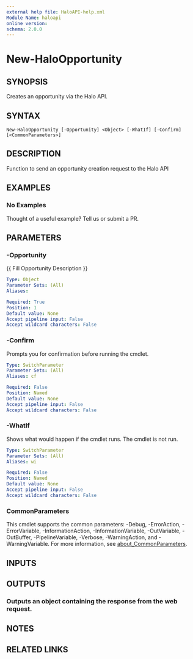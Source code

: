 ```yaml
---
external help file: HaloAPI-help.xml
Module Name: haloapi
online version:
schema: 2.0.0
---
```


# New-HaloOpportunity

## SYNOPSIS
Creates an opportunity via the Halo API.

## SYNTAX

```
New-HaloOpportunity [-Opportunity] <Object> [-WhatIf] [-Confirm] [<CommonParameters>]
```

## DESCRIPTION
Function to send an opportunity creation request to the Halo API

## EXAMPLES

### No Examples

Thought of a useful example? Tell us or submit a PR.

## PARAMETERS

### -Opportunity
{{ Fill Opportunity Description }}

```yaml
Type: Object
Parameter Sets: (All)
Aliases:

Required: True
Position: 1
Default value: None
Accept pipeline input: False
Accept wildcard characters: False
```

### -Confirm
Prompts you for confirmation before running the cmdlet.

```yaml
Type: SwitchParameter
Parameter Sets: (All)
Aliases: cf

Required: False
Position: Named
Default value: None
Accept pipeline input: False
Accept wildcard characters: False
```

### -WhatIf
Shows what would happen if the cmdlet runs. The cmdlet is not run.

```yaml
Type: SwitchParameter
Parameter Sets: (All)
Aliases: wi

Required: False
Position: Named
Default value: None
Accept pipeline input: False
Accept wildcard characters: False
```

### CommonParameters
This cmdlet supports the common parameters: -Debug, -ErrorAction, -ErrorVariable, -InformationAction, -InformationVariable, -OutVariable, -OutBuffer, -PipelineVariable, -Verbose, -WarningAction, and -WarningVariable. For more information, see [about_CommonParameters](http://go.microsoft.com/fwlink/?LinkID=113216).

## INPUTS

## OUTPUTS

### Outputs an object containing the response from the web request.
## NOTES

## RELATED LINKS
